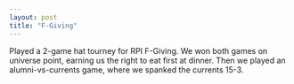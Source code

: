 ```yaml
---
layout: post
title: "F-Giving"
---
```


Played a 2-game hat tourney for RPI F-Giving. We won both games on universe point, earning us the right to eat first at dinner. Then we played an alumni-vs-currents game, where we spanked the currents 15-3. 
